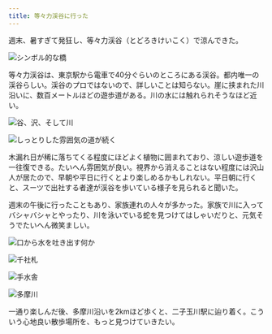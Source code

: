 ```yaml
---
title: 等々力渓谷に行った
---
```

週末、暑すぎて発狂し、等々力渓谷（とどろきけいこく）で涼んできた。

![](https://lh3.googleusercontent.com/docs/AG8NV2YXZAnMME1OwPscNYGqewHUG99unjbUtm6LmngvrI4INNGMJdoix4SAJea3Y54vKKgZldE0Bablay2CID0Nl5q_Es2jIqxgFu0eDyfL0vnZtkIHvck3KCAGciMv_cYiGwlqAWF-Ec6KXC1NkjuKHJtWK-pImDLM8BhjIKhrmfhzAtcxwC4Z60H73YEc0RMWe2Nr5EVTILBSWFk8culIyZcWlaIizJUvdQUsfTZ9wz7Jv4G6WnC1jVV-15Qf99OU-tfFJaa-uzmfLz_VuSzh_ygVmMMXPSJhJ5uRV1njQ02071Flzc5ad-idNAWnXL17j-3Q523PBynQENYQm3XLH4gTHeOG4JOlCrTValwRyNnHrjU51fCvjTf-v0416yDWUAYrL4uO57XrN8WlxD0_sTx4scv_b_DcNUcf66q60M1Sq3NEeOFG6pAl2VLgrAZ_zsEuavp_lrNfrz_8FuFUXeo-lQRr1vgZUCn5pcpHSzcj5onG26GE2eA2W3fziq63EkP7W608fO7sgzKtqQwb1I17j0J7Ok5r1Tm3BtINPTgdpeSo0B84zT0CQxSNaSjHbWdQAEvwpEGUFpZIeFeqjaKPUkf7k5GM36PuJ9R-2qH24knogTL2rItQsvQnzMo1_zIQUenkYHK-f1r5GxkGnxbARc5p60lMFYcH6hee3veIGWhy_JVcU8M0kvqtR4jNGOj9Pe_R9UHF7VE1IxA6uwACuT5mrm2-zzb2dJmY4xG_alzqcnQaKgdF_1JCIeNPb4C3Vcs2b__AdV-f6rE2Wql9VydHdOqW7fhjoa61vg8u7hVINaTzCGevy4afCaEpjXBubjbBJQV4qskoUUYJmJLTEwTlVjz5v8zC-IBG9kYqzBSqU4a28vp63QRs6Eb5h4cyAG3ayBLA0b1Xa2FzvBwvPxkMe0GaBWNsNOeBL-_T6-oe4GVQgGqfrK41n7AjniDgJRdIUQSMJCvF3TMsNwzzOiGgKxwWIU07qTrOFKemjwuqEMVngQRO9Zym6Qw0NB1q1FGLU98OgsfbrPIBh5Y4dVXB8kRVOuGH58Q1_6Mp2oNHkoSc88J8QzCl5IIw4FOOKjIOOW2D_LKvTbI8jb4y15s9jPEIFlq8M3pcQNmlvqCeSabNMFzWJ6uD_2eeXa9IBgqDCcryIuxGo_3K8IuGZRVnGJHda1TRg5DLZQsq584ueIMffGXRupPDN38sEpS72-mlF_h6nYbDM-xY2Gy7bFv2q_Uw11xyhCce3fJODAlFng "シンボル的な橋")

等々力渓谷は、東京駅から電車で40分ぐらいのところにある渓谷。都内唯一の渓谷らしい。渓谷のプロではないので、詳しいことは知らない。崖に挟まれた川沿いに、数百メートルほどの遊歩道がある。川の水には触れられそうなほど近い。

![](https://lh3.googleusercontent.com/docs/AG8NV2bgdHZpiyOxbiGZJUohVofxpzU6PyZ8-RzVBp3HKUCRkXFVrlOaSsvueTvDkHteR0gtlteKrXMuBphCNq-S44KUCqDJ79d4Xqc1fcljYjK-BK-oUOtvdnrbUnGbXEf0yv-GqPIS5uYYoRMZ8yWzBNm4umRTlgjZdJXyKfWp0CAaOESrsIKetRNvj-GmtpXkWaF2giYFpyJ10J7ZfSHYrDl6aod9nizf5ddTqBSWyPImOjlBRtCQXMcA3b7Cv3rnpc6um5ByDyq15WYQjm7a8w-5Fbh55c3aw5XaqgsMw_JUpj2d-ne1l6WFbx4_ZVtIg_-ZsAMxE2rGtAtiIV40eTfZ-8i97NlMUfzbCpXg1bxqmp-0HZli9sJqkC8wcE-J-81vKs5vkcUnIMu_dBzErzShZQADhsNSzBLCMI2nzlJj1VXVfWjwWy259Ph2SZPtR-E88OKZ2fM543I38BhTA5jh5dIBgO8rIuu1kT0fWTvFqpnFlCUtNdhrkLAoIeYucrqWnCWq885zBeYs1V8nu2LJkmPGFI3SS5DzRS4kuX-dKnYxM9PDwDRDOX1pp2A42ylMyWPpb751QwMNe9d0m7kQGauw463ParbYPetbHjJ0a-pkXzji-aD4vZ9yAcYdwj-1YZ4DXO3TZwaBJoloke11n1Up5As40jnk9D2klaadrgIO8JIXpcQvWwxPp12BUQXxqqK18eO_oR4NLRhXV9rllwMkDQHmUckvwE3_FcM20XPx1JGmIejQ1WmOvYgSVJOxnuR-PERGgyNKBnAvSpuTG6VwRDZmkGOnawc-JVL-z3FTiviqcW0ek29gSQDk5cutjEcc0S0KwtBclwG-Rtx9JY6oduEJQxxrtO8JeKcDiQQ18x-MbewJUUE-FnAR36mZ_dSbtxReJ4APgLiouqGyOz29MUH-VIT_uxzLcqJuhvEt4wD97YrLBdwKXH63kj4GI9XtBXXzgjBMuFxzux_sKz9Ijq5hBmOiSgqFeQbAyPD3S5Pq3Q5DLrS5RQ8ZD7UK1nD6gDyEu8WZ0W053eFeSFj09YaA3NrKzA3LYMAwPj-vTDP2H16Le0dTz2qxut2jF1s-qvfq5_nR80km4HUfkZE3zJei6kgBkvuPdfd3ecXS5jzLU_QgfvCOmgAa4qNlaurwMWc1qnIw71led_uOzZB_ziGjv66-r0325CsxsQddIzBiuFFnYGX6pxiqp6wknC7w266dcavbh0XfUfqGuX3jF10Izlob5bNp2PC6bhW_HA "谷、沢、そして川")

![](https://lh3.googleusercontent.com/docs/AG8NV2YfUEendEoGTuyF296Sti1yOnl647HVsEkpJ4c_b561ZULHL8dfVIXLW1-3ntvq0MMNqrbCLBcwf0V0Lq4M4Iw0h3cvBPO_fhoEv0aJk5royh5xRhZRs2Fn8bsF9z-KgJQE7B2M_txDaEev4poDVv9bGxT3DpfnzRSBjlMM201nEJnoHVAbKosHhU4W26hs9gBB0gxFQkzFGzMcl59QQiFAnQYZyavh0Lvi7JRYpnQP7VNBok0DC5lEfUfP3K5-qxU-oyfFZrMae93YB880YBAmAWG6XKj-Z5THIedDXqhHPXhtMsc1uKNgkET2thCf774OMJcWS2PkfIsZQaOyoBTA3sn80a418iXGr2dVw_HkQCdLyHeK170sDJ47mM64g8ttUI58Snb0WlEyoN79agqMITAxpQgYwdjaS99-w1a_TKhntCYJzYZ2jo57pGWWxJ9XJ71YKvfP20DF4e2dZV7QEOeidr6grv0XfiYwhmmAZ35QNUCTTnL8Tq0v8nOf12dBLhTZRhIo-9baQfDuyfOhrte3nZS3WVz3iJRzgftVfA-F0Rs1i-P8r2qhWck8AXpm2OdOgRPX6zm0yDQ_NCXXD6n4WVtnV-1QlilRM88WqhNkmLiz2QamSzdi995f2YIj-pdCrTqX_OdEA8ES5sw1g-QNSJntsfbDrF4LCf7t6EEK9s5Ev9eH-sYkYBgHWYCwbDKkQpFtXGacue-YOH-VtopHppY1dvdYNMx3HCshwAJuMFeyw1KReKUl_ydkIvn2BkMBv22dGlfq6qsdHZN4qF2LXEk5NYYtE90Hk8ea4lJXen-ayxuWJKFJ51YK6jRCPQcVvdMWpUfVVlqFekmOr84GLOCqUq8xMpiBQm8omZqGP90AgefCJQg0wOLhAoqA3iIXYiiclJ67jw8DbdMgxkwZPouk7vLCsp6xYvtPt-8Se73owW_yGZ0N9lqrBBeEcrotkgcHxaOJJKGEDDRes-n30kwK5FCEe3Jud4RVRF-c2igMyIG2mDg2g0NHWKY04Wxsp-qZWNK6W_jJo2acKMOBhuytY0KSXjf1b-wNam5wj3yD6-_7Ac9jEGb570M8Yu3U1dnUD4WyuD7UMl5HEbQmb5Pg33jHFb1t9JGCV9CUMECRS1lwTh5-4_Vss17-yC0nur3MY7NOFfB_9kRhqHjLH_i8p0xm42Y-h4I7vLE-hyapCgsX2yQdeTtU9Cer0cGXgVhSPd2d9tChI9MJCoNuCo7Ik2JJvOK5MtmCU6ShrA "しっとりした雰囲気の道が続く")

木漏れ日が稀に落ちてくる程度にほどよく植物に囲まれており、涼しい遊歩道を一往復できる。たいへん雰囲気が良い。視界から消えることはない程度には沢山人が居たので、早朝や平日に行くとより楽しめるかもしれない。平日朝に行くと、スーツで出社する者達が渓谷を歩いている様子を見られると聞いた。

週末の午後に行ったこともあり、家族連れの人々が多かった。家族で川に入ってバシャバシャとやったり、川を泳いでいる蛇を見つけてはしゃいだりと、元気そうでたいへん微笑ましい。

![](https://lh3.googleusercontent.com/docs/AG8NV2YeysCY7XbtjSr3P95_x-agB8hBLeRT4tHB9uBDFBNWO5N2EkkLyt3NOccrA6Tgu7NwLX9-LKuSuXrXiT5ILuOkSqdGBHilH80cwIM6_E1SCuOzdOjG6ardTU1H4rKRtxdpM2GqUVm12u2XxgEMWGCKoS-RwSABcdpEUbbi_pk9sUpdjz5AupgRWmklQEHtrOf2aYY54zR1v1qP_m0HxO8rWEQ2D9BXEm8WQYWfiayVquVa9tIYJ5jq7jzpbqUCkwvyq6pvPGIuzSfU-c35AQ2ku5Us_1wbVgwdmss6PIVT5Ixnu-9DHgmL7oZZ5BVhioDiQYCseh_z4I4dcth5Hsr_OTDSr31I6WGgQ82NhPiE1GkxThldy_MXobgr4jnmK-es_2pu9m-ACz0wBkKz67lD6fGBj0ej6I5tLp5HX7XM3UemWGqXfaA9ZSuJbZ827eLa7KEjMZE7Q61tYWh0Bw8EKBhW-X48pbR83AzaLvnr6_S5xIsL3__-mehBOo7Eju3G1EMnO7sK0y7bmT1Bbl8zF-_1yWh_TC42sa97dfeI9K66-u5oKJa7bwRq13CtuO-ffnKkcuoy05MoaCCjgMohodA0eOdIumNyfJPuS1I4Hx2PiZPjxkrz3E8Bnays8q-YXAfK7j9hMlEakUMjP0g9o66cL2-ZtXrNMwH_bs12lCM9NZXLKkYM_wx12lSy49QthHfvrzguhUjtUJNbXDlWW7FOM2C4rbpI4JbFRgGVDC850fBKgitqyqjjBC-VXYkNdTZeeJn1UorddZCMYWH37n7sUV49h2DbGHgcsIMFwO0-vEFHZ_NFzE6Py9ULA6B4TqmS44YQbWrMX-ZVmD7aObYobWhsGaKiIy1WSq8Ywg7PCCPuV6qk-dxsq6pm26W9V_O0sWz_xk5eAKkj6t6KGIZ-fOgLdxiqobFkEKc4-sMbXH1J6vUkyAr6KlztMjwVICCCPg3rH7p6KZYxWwgrIW_TMfHcWbD-DPvYMADIGOD6f5i3eJQyFpPgZQIre_Gl6xIRXLgW8BNqLy8SpVAqX6945u8KDNQwG8t4ytJZ1uWtJddzvJtgJfSjGhqKjEqStdI1Bth9zdXOn37rBbIh8rUm69DY9m_l2xXrWpT8lJNugL4fP9sbo6Wpt-MHGrDMM2NPOKKbPTb4Y5Tn7BVhI0eOzwaJod82DktwV8E4Ys1R8QZl32GEHpdBjId5JQcbNZLnYau0NVs3O4eHYRjX_1fSp8Y75r5ITQhwoekipzPXgA "口から水を吐き出す何か")

![](https://lh3.googleusercontent.com/docs/AG8NV2YdsfM3g-5zh_pi8WldzFbaLAdFM4041y-zZlMZQdcqHVUfByj6qNCXCfOmGfo_dGarppX2ON9pUIotQjchCGvH7mOzAel-9PUMuh0bNOuDl4DjHpeTBlsyP-s5nzS9_xUSf_O9CLJphPdeKPJUhmXqLPiSH1-yB1vn9OuGUFNQQ1yT5iPRMDf6ACuo0Rg3zoL-ksbm5_M1H1mZn4r4VX5G5K1bIOdlG3ScbY5FLEm3923nHurhB93AMxS7je3BlfHh8MaekwsPsW4S6KLgGDMnV49X_5HWO2cXWQb2GKP-O2PuRhtVtTrdAIEMPetRJEqwHihWQnBFTiRKcyuvlNYRYrb-iFDVWyce9YjHI-gWlGGt3ETNsCZHhOeoLDkhXkI8sdCJ1NpfyAcGq9hs_sBx6c0oonQOf3s4qD3P6ZAcuN-aSUeuegOrDvFTSQ82t6GX37Ti1oGUKEkLEBTPkKet5JyfTp_QLONQ1LlnRvHO1QIpRIcjxar3EMwum-yO8gVqD85_e6zCsKtmSgMj5mlom3hcoWB3a8ZkWSch4dDen9-3I-bWU79lYu9rv1DmPAeq_Pbh1qbr7GfJ-bAol82fS18SyYqEeTSAcK0N5LERSfbMdRtv-Q6oaDMaSwFti01pH-Fq_EbJWL2c7W3k8k8WrsAJwjk19e5u47DBYSGCw9i600AQ14QHE19PbGqPowHGNlKaJNqo258Ne2B9kSj8KEpcp5FNzoe0RWT7ZGhMzgnze0InRhJTq02hFB4h1FVV570o_wi6V4WHo06TmD4HUDYK0Qx85thvT4Nx12avIHax_UjShaJ7rf4N1I5Ut9-5KvQQ-HLRcHhKt8xBZFIwc6OK4bJUq_CG5XO3IFrBEfWjynPJCIHmECN1zLaaZTjdBL4aW7bKeGoNV2GfLrjx1imfIjvjaOrqUK4ERrRTlUC-oKD5kSttIbfSudZg__bQNTpPt1mlpxFsa4ukV9Usi3603xIF9aEEvKaueGVNMh3KJC2069_nnHmxvmEb2r6rpen3GaVEBmknyYKV9VUPeZTKm5lht0DzJo_0U2RqBgqCgAPVGi0CPuRIsvp5XOEodd1UlsjvDhY_vj_c0LlBozSOKoyJlfR58oFm0D9ChqP3QFSYWW5edfZcCNQkQrmakTz5iAAK2WnqVoFOerqEfprpoFko5AHsCS08h9a0zCMGOl0mOhyWcT2uoMoWYpCNNrvj4AnUzDw5_mjg7bcg366-PGbQWDXIUXbcwF2J_Q541w "千社札")

![](https://lh3.googleusercontent.com/docs/AG8NV2bPdsb8_7CNc7HPZCCeT2KxSaJLuzEWtZeOfJ9AdumoM8alOsVAMZ5dzMcC4u5SYJ8n4BZNdumOm9UO5r-IZ4XYEnJyCccxBiEfFG3HTjvBVpdDI2bP3I1QeL72ISdRHX6MghLtzaImIoXQO30nYSUN669qdR4QRtOMZ1BMrLpc5rHQ3d4ahwk8V1r52PqFKdrAtLvhEHPPb6K8V3gGJwRtmDxPQTk0ZFP1AuJLzSA3kWnCQO0rMtmh7wHP8HeyIWCuzkBrOLeYgpNKyY7f57w01LxNPPh99-eRJ3zHJJ2O8I07ZMTJnZMve5bN8kV8crweg5QBA9tsJwJ1Q528c8UlQucec_eTaPKQatX8QoKOzc8vhg3KsFSni0OguNyGDFNpey2JUEXJbKeapW59Mspwuq2Bl0L1NN6kyW0otNnt3Ufemd5_DYUQ2mbJlPx-8cb18ejRlrp6rYPFXDiL2zmIbUCbP_5pC_G2Th3rjlXnc6svb_nPfrHCOj28w1d_h2bMlqnUBIDNAE1VekDycynXa13iV6_JxSzBwXnHYKSgxm7waHGIu8EYt4pg3019_GuwJyUeAY5EHcGl1k3pYN_OQc00Y64qAfrCJ-ms_43QD5U7Nv46C6CaXPmUZ53UaBwCTUYD4sxFRP1dh_f_ScOvvkkRHcSAEB7HsmcWc28M4-w2pa4jl3BmGlwMAdRbJKuCC4A9KUCav11a7waJXhnZ_HDXW6i0am58anNhryZynXuU7KJGrqsV9dQXpVRf06vB7ywcJOLYSSiZOikfZINA8w56z1nzspQaEQvNJGm4y1swE1wb85zsKiwPHkfg7t8r3SMFeL2ZG3P4I6LquOxcfNXAVFY5MTLl0SNZV0HKOTCuLpwKIl-3ysVkTSQcHNAMiKn1DyKc1RmITbSqKZtspi3Ul2GrW0n4q5koyDW7Bf0stuI2h-UXyX3dWuO8xNPnr_BXy1Q3xAUGBhWgOZQw0bZmXk566D6C_nNRWxW_P9M3xXJBNxOP4DAXXgLsNw_frQ1cnIsngvELlppgnSSmMPkJncZYuW5NoJAxypKbDqEzJ25Gsq0-L99qea-sT4AtX6Pqvr2Nx-0FhBlp_t8dvthtKDTPMFCH36p-U6dc1XYFrEWV6MyHh0TV-fYBLcSeGoj2-xEa28-vzW2Usfo1g0iRco0VJLtyQedQe2AOUdYFxfLKWhsM_y-OWaRLthVmb1iiAYHDgMRjVobvh8BtRxO6_9VuMAARt5yD53tGayqrWQ "手水舎")

![](https://lh3.googleusercontent.com/docs/AG8NV2ZIIt9Auuct5jXqF-s90eP1QKgaChaEtFeOEjRpVog1VT6vqBPaQ7iRKHLJ5NctYpx1iUuutwvPO2lje9YMLQSLf7e96xxLOXAinHucICLQxAuUYwkUQiO_SRpHXxWTNpXcVuRn24IV11OCVOjAgbQw5DspiKmBvScW5yPGeU_z-VNNkSJx0qJfUSRPp1rEDFdA7jsXfgnpa9893Ptlsi7zeQKoiXoPSt2FQ1ozTvElpWyAyGB42OaGl7Iq-2fNVMoQ4mIEMI8fJ36REnMv9aTPew4SMt9z4LlC-oyx9usPOZzGXqfCl_R2z4nsg4BAj5OCEJdg5fbTGWsBpW7n-If7q_mgqR_QoAex3QVDCuFaR41iBNxNa6FrUiVQZrc_rE49ZCHTJhteLpMTOu2gdH5aP7ybcBfxGY-KVJuAsN8UIftUHqskzVjl519IowBWHAO67QCdXadSA5zu2jJ6V_3GNrrOd_v_djN2le9JBg8XS9P6GTRXtujP8X1yNpuV-vwBCLCJxymuijzlIWT88Ye1g4F_pfEcNjGpzV6LqvJymzy9e6AdGEFOxYKUb0ZgPxDY_iAwepdNzgM2oDiuDQLUza2oDrDQiQRhtmMfgmzUbNFYYZTtYH1EVmtfc_qQGODb5oK05YoYlLhnCcKBC4UML0Rbn6yBu8Kuf8BeJg0b3LF7QxYEj-pwSyzcCisjdi8EpL4TmsAy4TXKAw2Or5Y0Etc4JhjqG4IKl81UiAO40PYhu-yJrMgmXFcA4H7Se_-CyYeYxMktFlwJOhBK1nF7VQU5tTo5jz5Yz9La1Nj5EBEFJyAmpphasRGBlh7yAQS7rm2XPxmUEGHJA0_tkqYxJiaCIfyJdeXN5tyon2af1T140eTgthvN41PzUGUSAY0u0q7z2RbJqv8QImZRexu776ErypwVqU9h_k8BbZH5k4Uacb9DigzztMsjXGRe4FtZ7cVNyWeoj3gXFcC09CbSXf4iWTIPUIFFEIkHqpz_cIUNvHYSATqMYyKvqgcDxx7CEiVQ7659mgsAuY1OOZIs1P3Cq0wQ56hKCaBrH-SXeZ5oLY7RwMbBLDPTaTvIZrnEkVYfsm06NV0uTNeDDrRLEVhcV_jLueiNN8pfbA8QWvPH6A1TThPiXjs2TT5MWIgURXdz7NESTZ0UEsDWfaU9uA1zDtY6mNO__W71o1CNcNQ-5IosS5HXkuiiVfBUDhF7iU-rP1uWEPtM1bFX2yJ2FJ0NoeMUhcqFnA6WVsbfmTmIpA "多摩川")

一通り楽しんだ後、多摩川沿いを2kmほど歩くと、二子玉川駅に辿り着く。こういう心地良い散歩場所を、もっと見つけていきたい。
